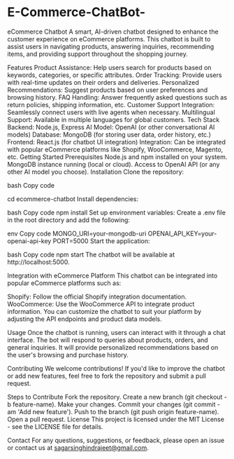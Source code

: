 # E-Commerce-ChatBot-
eCommerce Chatbot
A smart, AI-driven chatbot designed to enhance the customer experience on eCommerce platforms. This chatbot is built to assist users in navigating products, answering inquiries, recommending items, and providing support throughout the shopping journey.

Features
Product Assistance: Help users search for products based on keywords, categories, or specific attributes.
Order Tracking: Provide users with real-time updates on their orders and deliveries.
Personalized Recommendations: Suggest products based on user preferences and browsing history.
FAQ Handling: Answer frequently asked questions such as return policies, shipping information, etc.
Customer Support Integration: Seamlessly connect users with live agents when necessary.
Multilingual Support: Available in multiple languages for global customers.
Tech Stack
Backend: Node.js, Express
AI Model: OpenAI (or other conversational AI models)
Database: MongoDB (for storing user data, order history, etc.)
Frontend: React.js (for chatbot UI integration)
Integration: Can be integrated with popular eCommerce platforms like Shopify, WooCommerce, Magento, etc.
Getting Started
Prerequisites
Node.js and npm installed on your system.
MongoDB instance running (local or cloud).
Access to OpenAI API (or any other AI model you choose).
Installation
Clone the repository:

bash
Copy code

cd ecommerce-chatbot
Install dependencies:

bash
Copy code
npm install
Set up environment variables: Create a .env file in the root directory and add the following:

env
Copy code
MONGO_URI=your-mongodb-uri
OPENAI_API_KEY=your-openai-api-key
PORT=5000
Start the application:

bash
Copy code
npm start
The chatbot will be available at http://localhost:5000.

Integration with eCommerce Platform
This chatbot can be integrated into popular eCommerce platforms such as:

Shopify: Follow the official Shopify integration documentation.
WooCommerce: Use the WooCommerce API to integrate product information.
You can customize the chatbot to suit your platform by adjusting the API endpoints and product data models.

Usage
Once the chatbot is running, users can interact with it through a chat interface. The bot will respond to queries about products, orders, and general inquiries. It will provide personalized recommendations based on the user's browsing and purchase history.

Contributing
We welcome contributions! If you'd like to improve the chatbot or add new features, feel free to fork the repository and submit a pull request.

Steps to Contribute
Fork the repository.
Create a new branch (git checkout -b feature-name).
Make your changes.
Commit your changes (git commit -am 'Add new feature').
Push to the branch (git push origin feature-name).
Open a pull request.
License
This project is licensed under the MIT License - see the LICENSE file for details.

Contact
For any questions, suggestions, or feedback, please open an issue or contact us at sagarsinghindrajeet@gmail.com.

